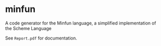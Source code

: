 # minfun
A code generator for the Minfun language, a simplified implementation of the Scheme Language

See `Report.pdf` for documentation.
